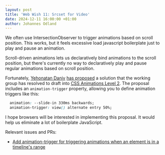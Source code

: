 ```yaml
---
layout: post
title: 'Web Wish 11: Srcset for Video'
date: 2024-12-11 16:00:00 +01:00
author: Johannes Odland
---
```


We often use IntersectionObserver to trigger animations based on scroll position.
This works, but it feels excessive load javascript boilerplate just to play and pause an animation.

Scroll-driven animations lets us declaratively bind animations to the scroll position, 
but there's currently no way to declaratively play and pause regular animations based on scroll position.

Fortunately, [Yehonatan Daniv][ydaniv] [has proposed][issue] a solution that the working group has resolved to draft into [CSS Animations Level 2][css-animations-2].
The proposal includes an `animation-trigger` property, allowing you to define animation triggers like this:

```css
  animation: --slide-in 330ms backwards;
  animation-trigger: view() alternate entry 50%;
```

I hope browsers will be interested in implementing this proposal. 
It would help us eliminate a lot of boilerplate JavaScript.

Relevant issues and PRs:

- [Add animation-trigger for triggering animations when an element is in a timeline's range][issue]

[css-animations-2]: https://drafts.csswg.org/css-animations-2/
[issue]: https://github.com/w3c/csswg-drafts/issues/8942
[ydaniv]: https://front-end.social/@ydaniv